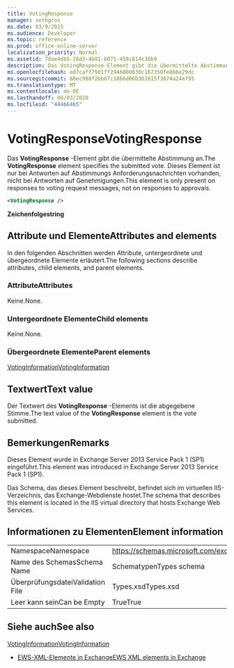 ```yaml
---
title: VotingResponse
manager: sethgros
ms.date: 03/9/2015
ms.audience: Developer
ms.topic: reference
ms.prod: office-online-server
localization_priority: Normal
ms.assetid: 7dae4db5-28d3-4b81-b071-458c814c36b9
description: Das VotingResponse-Element gibt die übermittelte Abstimmung an. Dieses Element ist nur bei Antworten auf Abstimmungs Anforderungsnachrichten vorhanden, nicht bei Antworten auf Genehmigungen.
ms.openlocfilehash: ed7caff79d1ff2946800630c167350fe866e29dc
ms.sourcegitcommit: 88ec988f2bb67c1866d06b361615f3674a24e795
ms.translationtype: MT
ms.contentlocale: de-DE
ms.lasthandoff: 06/03/2020
ms.locfileid: "44466465"
---
```

# <a name="votingresponse"></a><span data-ttu-id="54061-104">VotingResponse</span><span class="sxs-lookup"><span data-stu-id="54061-104">VotingResponse</span></span>

<span data-ttu-id="54061-105">Das **VotingResponse** -Element gibt die übermittelte Abstimmung an.</span><span class="sxs-lookup"><span data-stu-id="54061-105">The **VotingResponse** element specifies the submitted vote.</span></span> <span data-ttu-id="54061-106">Dieses Element ist nur bei Antworten auf Abstimmungs Anforderungsnachrichten vorhanden, nicht bei Antworten auf Genehmigungen.</span><span class="sxs-lookup"><span data-stu-id="54061-106">This element is only present on responses to voting request messages, not on responses to approvals.</span></span> 
  
```XML
<VotingResponse />
```

 <span data-ttu-id="54061-107">**Zeichenfolge**</span><span class="sxs-lookup"><span data-stu-id="54061-107">**string**</span></span>
## <a name="attributes-and-elements"></a><span data-ttu-id="54061-108">Attribute und Elemente</span><span class="sxs-lookup"><span data-stu-id="54061-108">Attributes and elements</span></span>

<span data-ttu-id="54061-109">In den folgenden Abschnitten werden Attribute, untergeordnete und übergeordnete Elemente erläutert.</span><span class="sxs-lookup"><span data-stu-id="54061-109">The following sections describe attributes, child elements, and parent elements.</span></span>
  
### <a name="attributes"></a><span data-ttu-id="54061-110">Attribute</span><span class="sxs-lookup"><span data-stu-id="54061-110">Attributes</span></span>

<span data-ttu-id="54061-111">Keine.</span><span class="sxs-lookup"><span data-stu-id="54061-111">None.</span></span>
  
### <a name="child-elements"></a><span data-ttu-id="54061-112">Untergeordnete Elemente</span><span class="sxs-lookup"><span data-stu-id="54061-112">Child elements</span></span>

<span data-ttu-id="54061-113">Keine.</span><span class="sxs-lookup"><span data-stu-id="54061-113">None.</span></span>
  
### <a name="parent-elements"></a><span data-ttu-id="54061-114">Übergeordnete Elemente</span><span class="sxs-lookup"><span data-stu-id="54061-114">Parent elements</span></span>

[<span data-ttu-id="54061-115">VotingInformation</span><span class="sxs-lookup"><span data-stu-id="54061-115">VotingInformation</span></span>](votinginformation.md)
  
## <a name="text-value"></a><span data-ttu-id="54061-116">Textwert</span><span class="sxs-lookup"><span data-stu-id="54061-116">Text value</span></span>

<span data-ttu-id="54061-117">Der Textwert des **VotingResponse** -Elements ist die abgegebene Stimme.</span><span class="sxs-lookup"><span data-stu-id="54061-117">The text value of the **VotingResponse** element is the vote submitted.</span></span> 
  
## <a name="remarks"></a><span data-ttu-id="54061-118">Bemerkungen</span><span class="sxs-lookup"><span data-stu-id="54061-118">Remarks</span></span>

<span data-ttu-id="54061-119">Dieses Element wurde in Exchange Server 2013 Service Pack 1 (SP1) eingeführt.</span><span class="sxs-lookup"><span data-stu-id="54061-119">This element was introduced in Exchange Server 2013 Service Pack 1 (SP1).</span></span>
  
<span data-ttu-id="54061-120">Das Schema, das dieses Element beschreibt, befindet sich im virtuellen IIS-Verzeichnis, das Exchange-Webdienste hostet.</span><span class="sxs-lookup"><span data-stu-id="54061-120">The schema that describes this element is located in the IIS virtual directory that hosts Exchange Web Services.</span></span>
  
## <a name="element-information"></a><span data-ttu-id="54061-121">Informationen zu Elementen</span><span class="sxs-lookup"><span data-stu-id="54061-121">Element information</span></span>

|||
|:-----|:-----|
|<span data-ttu-id="54061-122">Namespace</span><span class="sxs-lookup"><span data-stu-id="54061-122">Namespace</span></span>  <br/> |https://schemas.microsoft.com/exchange/services/2006/types  <br/> |
|<span data-ttu-id="54061-123">Name des Schemas</span><span class="sxs-lookup"><span data-stu-id="54061-123">Schema Name</span></span>  <br/> |<span data-ttu-id="54061-124">Schematypen</span><span class="sxs-lookup"><span data-stu-id="54061-124">Types schema</span></span>  <br/> |
|<span data-ttu-id="54061-125">Überprüfungsdatei</span><span class="sxs-lookup"><span data-stu-id="54061-125">Validation File</span></span>  <br/> |<span data-ttu-id="54061-126">Types.xsd</span><span class="sxs-lookup"><span data-stu-id="54061-126">Types.xsd</span></span>  <br/> |
|<span data-ttu-id="54061-127">Leer kann sein</span><span class="sxs-lookup"><span data-stu-id="54061-127">Can be Empty</span></span>  <br/> |<span data-ttu-id="54061-128">True</span><span class="sxs-lookup"><span data-stu-id="54061-128">True</span></span>  <br/> |
   
## <a name="see-also"></a><span data-ttu-id="54061-129">Siehe auch</span><span class="sxs-lookup"><span data-stu-id="54061-129">See also</span></span>



[<span data-ttu-id="54061-130">VotingInformation</span><span class="sxs-lookup"><span data-stu-id="54061-130">VotingInformation</span></span>](votinginformation.md)


- [<span data-ttu-id="54061-131">EWS-XML-Elemente in Exchange</span><span class="sxs-lookup"><span data-stu-id="54061-131">EWS XML elements in Exchange</span></span>](ews-xml-elements-in-exchange.md)

